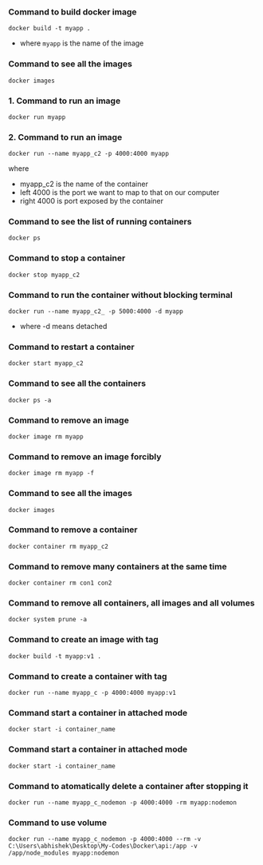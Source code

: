 ### Command to build docker image

```shell
docker build -t myapp .
```

* where `myapp` is the name of the image
### Command to see all the images
```shell
docker images
```
### 1. Command to run an image
```shell
docker run myapp
```
### 2. Command to run an image
```shell
docker run --name myapp_c2 -p 4000:4000 myapp
```
where
* myapp_c2 is the name of the container
* left 4000 is the port we want to map to that on our computer
* right 4000 is port exposed by the container
### Command to see the list of running containers
```shell
docker ps
```
### Command to stop a container
```shell
docker stop myapp_c2
```
### Command to run the container without blocking terminal
```shell
docker run --name myapp_c2_ -p 5000:4000 -d myapp
```
* where -d means detached
### Command to restart a container
```shell
docker start myapp_c2
```
### Command to see all the containers
```shell
docker ps -a
```
### Command to remove an image
```shell
docker image rm myapp
```
### Command to remove an image **forcibly**
```shell
docker image rm myapp -f
```
### Command to see all the images
```shell
docker images
```
### Command to remove a container
```shell
docker container rm myapp_c2
```
### Command to remove many containers at the same time
```shell
docker container rm con1 con2
```
### Command to remove all containers, all images and all volumes
```shell
docker system prune -a
```
### Command to create an image with tag
```shell
docker build -t myapp:v1 .
```
### Command to create a container with tag
```shell
docker run --name myapp_c -p 4000:4000 myapp:v1
```
### Command start a container in attached mode
```shell
docker start -i container_name
```
### Command start a container in attached mode
```shell
docker start -i container_name
```
### Command to atomatically delete a container after stopping it
```shell
docker run --name myapp_c_nodemon -p 4000:4000 -rm myapp:nodemon
```
### Command to use volume
```shell
docker run --name myapp_c_nodemon -p 4000:4000 --rm -v C:\Users\abhishek\Desktop\My-Codes\Docker\api:/app -v /app/node_modules myapp:nodemon
```